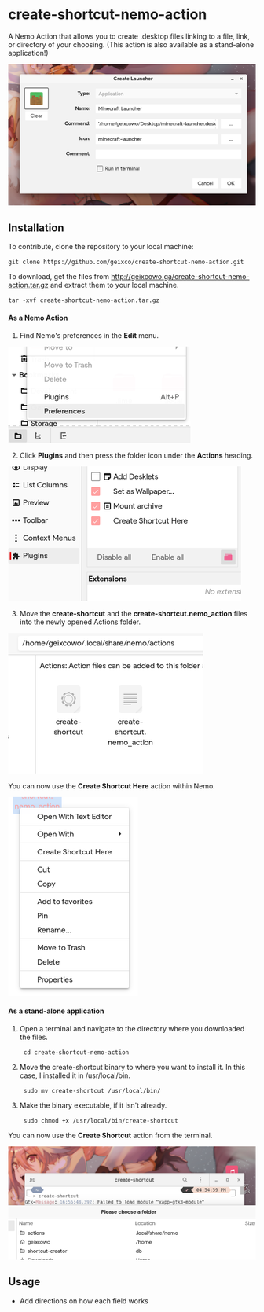 # create-shortcut-nemo-action
A Nemo Action that allows you to create .desktop files linking to a file, link, or directory of your choosing. (This action is also available as a stand-alone application!)

![Preview](./instruction/preview.png)

## Installation

To contribute, clone the repository to your local machine:
    
    git clone https://github.com/geixco/create-shortcut-nemo-action.git
    
To download, get the files from http://geixcowo.ga/create-shortcut-nemo-action.tar.gz and extract them to your local machine.

    tar -xvf create-shortcut-nemo-action.tar.gz

#### As a Nemo Action
1. Find Nemo's preferences in the **Edit** menu.

![Find Nemo's preferences in the Edit menu](./instruction/step1.png)

2. Click **Plugins** and then press the folder icon under the **Actions** heading.

![Click Plugins and then press the folder icon under the Actions heading](./instruction/step2.png)

3. Move the **create-shortcut** and the **create-shortcut.nemo_action** files into the newly opened Actions folder.

![Move the create-shortcut and create-shortcut.nemo_action files into the Actions folder](./instruction/step3.png)

You can now use the **Create Shortcut Here** action within Nemo.

![You can now use the Create Shortcut Here action within Nemo](./instruction/menu.png)

#### As a stand-alone application
1. Open a terminal and navigate to the directory where you downloaded the files.

        cd create-shortcut-nemo-action

2. Move the create-shortcut binary to where you want to install it. In this case, I installed it in /usr/local/bin.

        sudo mv create-shortcut /usr/local/bin/
3. Make the binary executable, if it isn't already.

        sudo chmod +x /usr/local/bin/create-shortcut

You can now use the **Create Shortcut** action from the terminal.

![You can now use the Create Shortcut action from the terminal](./instruction/standalone.png)

## Usage
  - Add directions on how each field works
